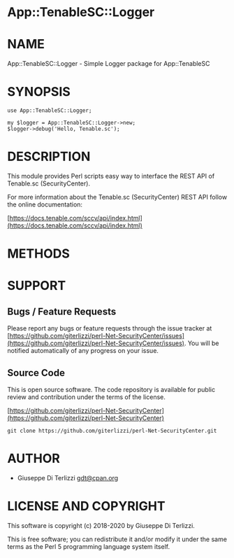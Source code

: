 # App::TenableSC::Logger
# NAME

App::TenableSC::Logger - Simple Logger package for App::TenableSC

# SYNOPSIS

    use App::TenableSC::Logger;

    my $logger = App::TenableSC::Logger->new;
    $logger->debug('Hello, Tenable.sc');

# DESCRIPTION

This module provides Perl scripts easy way to interface the REST API of Tenable.sc
(SecurityCenter).

For more information about the Tenable.sc (SecurityCenter) REST API follow the online documentation:

[https://docs.tenable.com/sccv/api/index.html](https://docs.tenable.com/sccv/api/index.html)

# METHODS

# SUPPORT

## Bugs / Feature Requests

Please report any bugs or feature requests through the issue tracker
at [https://github.com/giterlizzi/perl-Net-SecurityCenter/issues](https://github.com/giterlizzi/perl-Net-SecurityCenter/issues).
You will be notified automatically of any progress on your issue.

## Source Code

This is open source software.  The code repository is available for
public review and contribution under the terms of the license.

[https://github.com/giterlizzi/perl-Net-SecurityCenter](https://github.com/giterlizzi/perl-Net-SecurityCenter)

    git clone https://github.com/giterlizzi/perl-Net-SecurityCenter.git

# AUTHOR

- Giuseppe Di Terlizzi <gdt@cpan.org>

# LICENSE AND COPYRIGHT

This software is copyright (c) 2018-2020 by Giuseppe Di Terlizzi.

This is free software; you can redistribute it and/or modify it under
the same terms as the Perl 5 programming language system itself.
